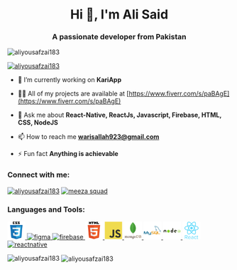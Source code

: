 <h1 align="center">Hi 👋, I'm Ali Said</h1>
<h3 align="center">A passionate developer from Pakistan</h3>

<p align="left"> <img src="https://komarev.com/ghpvc/?username=aliyousafzai183&label=Profile%20views&color=0e75b6&style=flat" alt="aliyousafzai183" /> </p>

<p align="left"> <a href="https://github.com/ryo-ma/github-profile-trophy"><img src="https://github-profile-trophy.vercel.app/?username=aliyousafzai183" alt="aliyousafzai183" /></a> </p>

- 🔭 I’m currently working on **KariApp**

- 👨‍💻 All of my projects are available at [https://www.fiverr.com/s/paBAgE](https://www.fiverr.com/s/paBAgE)

- 💬 Ask me about **React-Native, ReactJs, Javascript, Firebase, HTML, CSS, NodeJS**

- 📫 How to reach me **warisallah923@gmail.com**

- ⚡ Fun fact **Anything is achievable**

<h3 align="left">Connect with me:</h3>
<p align="left">
<a href="https://linkedin.com/in/aliyousafzai183" target="blank"><img align="center" src="https://raw.githubusercontent.com/rahuldkjain/github-profile-readme-generator/master/src/images/icons/Social/linked-in-alt.svg" alt="aliyousafzai183" height="30" width="40" /></a>
<a href="https://www.youtube.com/c/meeza squad" target="blank"><img align="center" src="https://raw.githubusercontent.com/rahuldkjain/github-profile-readme-generator/master/src/images/icons/Social/youtube.svg" alt="meeza squad" height="30" width="40" /></a>
</p>

<h3 align="left">Languages and Tools:</h3>
<p align="left"> <a href="https://www.w3schools.com/css/" target="_blank" rel="noreferrer"> <img src="https://raw.githubusercontent.com/devicons/devicon/master/icons/css3/css3-original-wordmark.svg" alt="css3" width="40" height="40"/> </a> <a href="https://www.figma.com/" target="_blank" rel="noreferrer"> <img src="https://www.vectorlogo.zone/logos/figma/figma-icon.svg" alt="figma" width="40" height="40"/> </a> <a href="https://firebase.google.com/" target="_blank" rel="noreferrer"> <img src="https://www.vectorlogo.zone/logos/firebase/firebase-icon.svg" alt="firebase" width="40" height="40"/> </a> <a href="https://www.w3.org/html/" target="_blank" rel="noreferrer"> <img src="https://raw.githubusercontent.com/devicons/devicon/master/icons/html5/html5-original-wordmark.svg" alt="html5" width="40" height="40"/> </a> <a href="https://developer.mozilla.org/en-US/docs/Web/JavaScript" target="_blank" rel="noreferrer"> <img src="https://raw.githubusercontent.com/devicons/devicon/master/icons/javascript/javascript-original.svg" alt="javascript" width="40" height="40"/> </a> <a href="https://www.mongodb.com/" target="_blank" rel="noreferrer"> <img src="https://raw.githubusercontent.com/devicons/devicon/master/icons/mongodb/mongodb-original-wordmark.svg" alt="mongodb" width="40" height="40"/> </a> <a href="https://www.mysql.com/" target="_blank" rel="noreferrer"> <img src="https://raw.githubusercontent.com/devicons/devicon/master/icons/mysql/mysql-original-wordmark.svg" alt="mysql" width="40" height="40"/> </a> <a href="https://nodejs.org" target="_blank" rel="noreferrer"> <img src="https://raw.githubusercontent.com/devicons/devicon/master/icons/nodejs/nodejs-original-wordmark.svg" alt="nodejs" width="40" height="40"/> </a> <a href="https://reactjs.org/" target="_blank" rel="noreferrer"> <img src="https://raw.githubusercontent.com/devicons/devicon/master/icons/react/react-original-wordmark.svg" alt="react" width="40" height="40"/> </a> <a href="https://reactnative.dev/" target="_blank" rel="noreferrer"> <img src="https://reactnative.dev/img/header_logo.svg" alt="reactnative" width="40" height="40"/> </a> </p>

<p><img align="left" src="https://github-readme-stats.vercel.app/api/top-langs?username=aliyousafzai183&show_icons=true&locale=en&layout=compact" alt="aliyousafzai183" /></p>

<p>&nbsp;<img align="center" src="https://github-readme-stats.vercel.app/api?username=aliyousafzai183&show_icons=true&locale=en" alt="aliyousafzai183" /></p>
